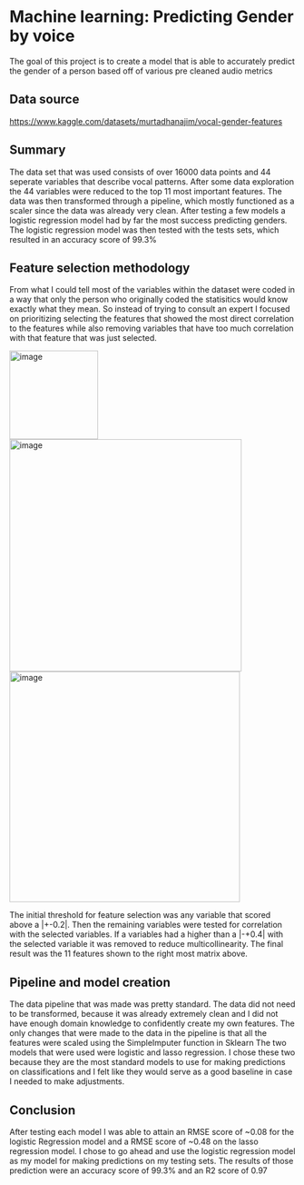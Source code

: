 # Machine learning: Predicting Gender by voice

The goal of this project is to create a model that is able to accurately predict the gender of a person based off of various pre cleaned audio metrics


## Data source
https://www.kaggle.com/datasets/murtadhanajim/vocal-gender-features
## Summary
The data set that was used consists of over 16000 data points and 44 seperate variables that describe vocal patterns. After some data exploration the 44 variables were reduced to the top 11 most important features. The data was then transformed through a pipeline, which mostly functioned as a scaler since the data was already very clean. After testing a few models a logistic regression model had by far the most success predicting genders. The logistic regression model was then tested with the tests sets, which resulted in an accuracy score of 99.3%
## Feature selection methodology 
From what I could tell most of the variables within the dataset were coded in a way that only the person who originally coded the statisitics would know exactly what they mean. So instead of trying to consult an expert I focused on prioritizing selecting the features that showed the most direct correlation to the features while also removing variables that have too much correlation with that feature that was just selected. 

<img width="156" alt="image" src="https://github.com/user-attachments/assets/4040f1a3-8eec-433f-865b-f61dee15aa60" />
<img width="409" alt="image" src="https://github.com/user-attachments/assets/730be7e9-1661-4129-afeb-1488061ed95a" /> 
<img width="406" alt="image" src="https://github.com/user-attachments/assets/9927d002-44f9-4ed0-81d0-bde01ab02a9a" />

The initial threshold for feature selection was any variable that scored above a |+-0.2|. Then the remaining variables were tested for correlation with the selected variables. If a variables had a higher than a |-+0.4| with the selected variable it was removed to reduce multicollinearity. The final result was the 11 features shown to the right most matrix above.
## Pipeline and model creation
The data pipeline that was made was pretty standard. The data did not need to be transformed, because it was already extremely clean and I did not have enough domain knowledge to confidently create my own features. The only changes that were made to the data in the pipeline is that all the features were scaled using the SimpleImputer function in Sklearn
The two models that were used were logistic and lasso regression. I chose these two because they are the most standard models to use for making predictions on classifications and I felt like they would serve as a good baseline in case I needed to make adjustments.
## Conclusion
After testing each model I was able to attain an RMSE score of ~0.08 for the logistic Regression model and a RMSE score of ~0.48 on the lasso regression model. I chose to go ahead and use the logistic regression model as my model for making predictions on my testing sets. The results of those prediction were an accuracy score of 99.3% and an R2 score of 0.97
